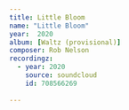 ```yaml
---
title: Little Bloom
name: "Little Bloom"
year:  2020
album: [Waltz (provisional)]
composer: Rob Nelson
recordingz:
  - year: 2020
    source: soundcloud
    id: 708566269
 
---
```



